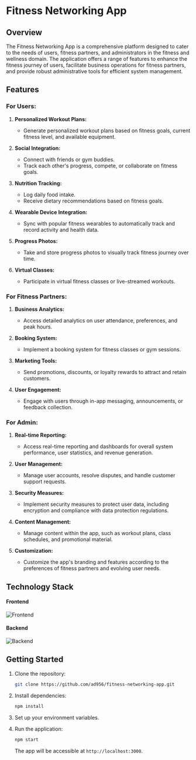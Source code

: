 # Fitness Networking App

## Overview

The Fitness Networking App is a comprehensive platform designed to cater to the needs of users, fitness partners, and administrators in the fitness and wellness domain. The application offers a range of features to enhance the fitness journey of users, facilitate business operations for fitness partners, and provide robust administrative tools for efficient system management.

## Features

### For Users:

1. **Personalized Workout Plans:**

   - Generate personalized workout plans based on fitness goals, current fitness level, and available equipment.

2. **Social Integration:**

   - Connect with friends or gym buddies.
   - Track each other's progress, compete, or collaborate on fitness goals.

3. **Nutrition Tracking:**

   - Log daily food intake.
   - Receive dietary recommendations based on fitness goals.

4. **Wearable Device Integration:**

   - Sync with popular fitness wearables to automatically track and record activity and health data.

5. **Progress Photos:**

   - Take and store progress photos to visually track fitness journey over time.

6. **Virtual Classes:**
   - Participate in virtual fitness classes or live-streamed workouts.

### For Fitness Partners:

1. **Business Analytics:**

   - Access detailed analytics on user attendance, preferences, and peak hours.

2. **Booking System:**

   - Implement a booking system for fitness classes or gym sessions.

3. **Marketing Tools:**

   - Send promotions, discounts, or loyalty rewards to attract and retain customers.

4. **User Engagement:**
   - Engage with users through in-app messaging, announcements, or feedback collection.

### For Admin:

1. **Real-time Reporting:**

   - Access real-time reporting and dashboards for overall system performance, user statistics, and revenue generation.

2. **User Management:**

   - Manage user accounts, resolve disputes, and handle customer support requests.

3. **Security Measures:**

   - Implement security measures to protect user data, including encryption and compliance with data protection regulations.

4. **Content Management:**

   - Manage content within the app, such as workout plans, class schedules, and promotional material.

5. **Customization:**

   - Customize the app's branding and features according to the preferences of fitness partners and evolving user needs.

## Technology Stack

#### Frontend

![Frontend](https://skillicons.dev/icons?i=react,tailwindcss,redux,&perline=10&theme=dark)

#### Backend

![Backend](https://skillicons.dev/icons?i=nodejs,expressjs,mysql&perline=10&theme=dark)

## Getting Started

1. Clone the repository:

   ```bash
   git clone https://github.com/ad956/fitness-networking-app.git
   ```

2. Install dependencies:

   ```bash
   npm install
   ```

3. Set up your environment variables.

4. Run the application:

   ```bash
   npm start
   ```

   The app will be accessible at `http://localhost:3000`.
